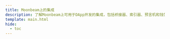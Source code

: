 ```yaml
---
title: Moonbeam上的集成
description: 了解Moonbeam上可用于DApp开发的集成，包括桥接器、索引器、预言机和钱包。
template: main.html
hide:
  - toc
---
```


<h1 class='subsection-title'></h1>
<div class='subsection-wrapper'></div>